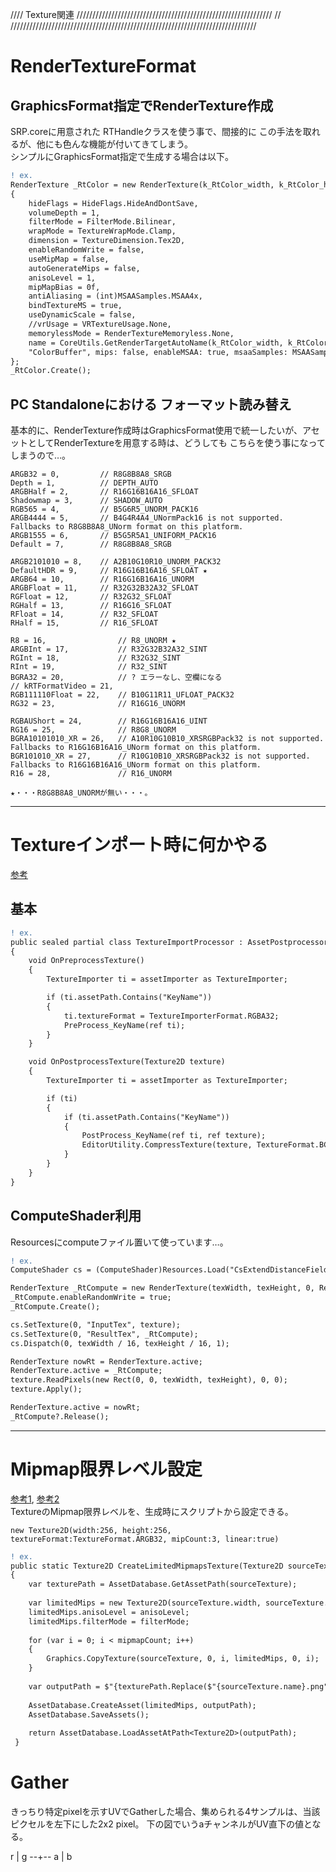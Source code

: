 //// Texture関連 //////////////////////////////////////////////////////////////
//				
//////////////////////////////////////////////////////////////////////////////

# RenderTextureFormat
## GraphicsFormat指定でRenderTexture作成
SRP.coreに用意された RTHandleクラスを使う事で、間接的に この手法を取れるが、他にも色んな機能が付いてきてしまう。  
シンプルにGraphicsFormat指定で生成する場合は以下。  
```diff
! ex.
RenderTexture _RtColor = new RenderTexture(k_RtColor_width, k_RtColor_height, (int)DepthBits.None, GraphicsFormat.R16G16B16A16_SFloat)
{
	hideFlags = HideFlags.HideAndDontSave,
	volumeDepth = 1,
	filterMode = FilterMode.Bilinear,
	wrapMode = TextureWrapMode.Clamp,
	dimension = TextureDimension.Tex2D,
	enableRandomWrite = false,
	useMipMap = false,
	autoGenerateMips = false,
	anisoLevel = 1,
	mipMapBias = 0f,
	antiAliasing = (int)MSAASamples.MSAA4x,
	bindTextureMS = true,
	useDynamicScale = false,
	//vrUsage = VRTextureUsage.None,
	memorylessMode = RenderTextureMemoryless.None,
	name = CoreUtils.GetRenderTargetAutoName(k_RtColor_width, k_RtColor_height, 1, GraphicsFormatUtility.GetRenderTextureFormat(GraphicsFormat.R16G16B16A16_SFloat), 
	"ColorBuffer", mips: false, enableMSAA: true, msaaSamples: MSAASamples.MSAA4x)
};
_RtColor.Create();
```

## PC Standaloneにおける フォーマット読み替え
基本的に、RenderTexture作成時はGraphicsFormat使用で統一したいが、アセットとしてRenderTextureを用意する時は、どうしても こちらを使う事になってしまうので…。
```
ARGB32 = 0,			// R8G8B8A8_SRGB
Depth = 1,			// DEPTH_AUTO
ARGBHalf = 2,		// R16G16B16A16_SFLOAT
Shadowmap = 3,		// SHADOW_AUTO
RGB565 = 4,			// B5G6R5_UNORM_PACK16
ARGB4444 = 5,		// B4G4R4A4_UNormPack16 is not supported. Fallbacks to R8G8B8A8_UNorm format on this platform.
ARGB1555 = 6,		// B5G5R5A1_UNIFORM_PACK16
Default = 7,		// R8G8B8A8_SRGB

ARGB2101010 = 8,	// A2B10G10R10_UNORM_PACK32
DefaultHDR = 9,		// R16G16B16A16_SFLOAT ★
ARGB64 = 10,		// R16G16B16A16_UNORM
ARGBFloat = 11,		// R32G32B32A32_SFLOAT
RGFloat = 12,		// R32G32_SFLOAT
RGHalf = 13,		// R16G16_SFLOAT
RFloat = 14,		// R32_SFLOAT
RHalf = 15,			// R16_SFLOAT

R8 = 16,				// R8_UNORM ★
ARGBInt = 17,			// R32G32B32A32_SINT
RGInt = 18,				// R32G32_SINT
RInt = 19,				// R32_SINT
BGRA32 = 20,			// ? エラーなし、空欄になる
// kRTFormatVideo = 21,
RGB111110Float = 22,	// B10G11R11_UFLOAT_PACK32
RG32 = 23,				// R16G16_UNORM

RGBAUShort = 24,		// R16G16B16A16_UINT
RG16 = 25,				// R8G8_UNORM
BGRA10101010_XR = 26,	// A10R10G10B10_XRSRGBPack32 is not supported. Fallbacks to R16G16B16A16_UNorm format on this platform. 
BGR101010_XR = 27,		// R10G10B10_XRSRGBPack32 is not supported. Fallbacks to R16G16B16A16_UNorm format on this platform.
R16 = 28,				// R16_UNORM

★・・・R8G8B8A8_UNORMが無い・・・。
```


---
# Textureインポート時に何かやる
[参考](https://github.com/keijiro/unity-dither4444/blob/master/Assets/Editor/TextureModifier.cs)
## 基本
```diff
! ex.
public sealed partial class TextureImportProcessor : AssetPostprocessor
{
	void OnPreprocessTexture()
	{
		TextureImporter ti = assetImporter as TextureImporter;

		if (ti.assetPath.Contains("KeyName"))
		{
			ti.textureFormat = TextureImporterFormat.RGBA32;
			PreProcess_KeyName(ref ti);
		}
	}

	void OnPostprocessTexture(Texture2D texture)
	{
		TextureImporter ti = assetImporter as TextureImporter;

		if (ti)
		{
			if (ti.assetPath.Contains("KeyName"))
			{
				PostProcess_KeyName(ref ti, ref texture);
				EditorUtility.CompressTexture(texture, TextureFormat.BC7, TextureCompressionQuality.Best);
			}
		}
	}
}
```

## ComputeShader利用
Resourcesにcomputeファイル置いて使っています…。  
```diff
! ex.
ComputeShader cs = (ComputeShader)Resources.Load("CsExtendDistanceField");

RenderTexture _RtCompute = new RenderTexture(texWidth, texHeight, 0, RenderTextureFormat.ARGBFloat);
_RtCompute.enableRandomWrite = true;
_RtCompute.Create();

cs.SetTexture(0, "InputTex", texture);
cs.SetTexture(0, "ResultTex", _RtCompute);
cs.Dispatch(0, texWidth / 16, texHeight / 16, 1);

RenderTexture nowRt = RenderTexture.active;
RenderTexture.active = _RtCompute;
texture.ReadPixels(new Rect(0, 0, texWidth, texHeight), 0, 0);
texture.Apply();

RenderTexture.active = nowRt;
_RtCompute?.Release();
```


---
# Mipmap限界レベル設定
[参考1](https://github.com/Unity-Technologies/UnityCsReference/blob/master/Runtime/Export/Graphics/Texture.cs#L829), [参考2](https://forum.unity.com/threads/limiting-the-amount-of-mipmap-levels.650011/#post-5089640)  
TextureのMipmap限界レベルを、生成時にスクリプトから設定できる。
```
new Texture2D(width:256, height:256, textureFormat:TextureFormat.ARGB32, mipCount:3, linear:true)
```

```diff
! ex.
public static Texture2D CreateLimitedMipmapsTexture(Texture2D sourceTexture, TextureFormat format, int mipmapCount, bool isLinear, int anisoLevel, FilterMode filterMode)
{
	var texturePath = AssetDatabase.GetAssetPath(sourceTexture);
         
	var limitedMips = new Texture2D(sourceTexture.width, sourceTexture.width, format, mipmapCount, isLinear);
	limitedMips.anisoLevel = anisoLevel;
	limitedMips.filterMode = filterMode;
         
	for (var i = 0; i < mipmapCount; i++)
	{
		Graphics.CopyTexture(sourceTexture, 0, i, limitedMips, 0, i);
	}
         
	var outputPath = $"{texturePath.Replace($"{sourceTexture.name}.png", $"{sourceTexture.name}__LimitedMipCount-{mipmapCount}.asset")}";
         
	AssetDatabase.CreateAsset(limitedMips, outputPath);
	AssetDatabase.SaveAssets();
         
	return AssetDatabase.LoadAssetAtPath<Texture2D>(outputPath);
 }
```

# Gather
きっちり特定pixelを示すUVでGatherした場合、集められる4サンプルは、当該ピクセルを左下にした2x2 pixel。
下の図でいうaチャンネルがUV直下の値となる。

r | g
--+--
a | b
